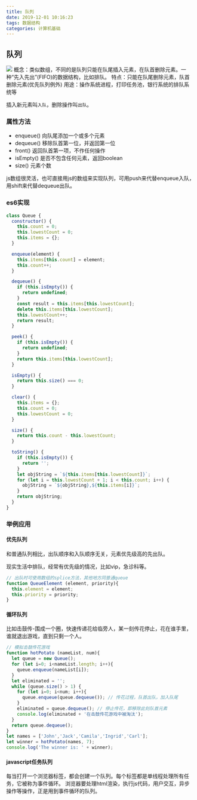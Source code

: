 ```yaml
---
title: 队列
date: 2019-12-01 10:16:23
tags: 数据结构
categories: 计算机基础
---
```


## 队列
![](/images/2019/12/queue1.jpg)
概念：类似数组，不同的是队列只能在队尾插入元素，在队首删除元素。一种“先入先出”(FIFO)的数据结构，比如排队。
特点：只能在队尾删除元素，队首删除元素(优先队列例外)
用途：操作系统进程，打印任务池，银行系统的排队系统等

插入新元素叫`入队`，删除操作叫`出队`。

<!-- more -->
### 属性方法
- enqueue() 向队尾添加一个或多个元素
- dequeue() 移除队首第一位，并返回第一位
- front() 返回队首第一项，不作任何操作
- isEmpty() 是否不包含任何元素，返回boolean
- size() 元素个数

js数组很灵活，也可直接用js的数组来实现队列，可用push来代替enqueue入队，用shift来代替dequeue出队。

### es6实现
```js
class Queue {
  constructor() {
    this.count = 0;
    this.lowestCount = 0;
    this.items = {};
  }

  enqueue(element) {
    this.items[this.count] = element;
    this.count++;
  }

  dequeue() {
    if (this.isEmpty()) {
      return undefined;
    }
    const result = this.items[this.lowestCount];
    delete this.items[this.lowestCount];
    this.lowestCount++;
    return result;
  }

  peek() {
    if (this.isEmpty()) {
      return undefined;
    }
    return this.items[this.lowestCount];
  }

  isEmpty() {
    return this.size() === 0;
  }

  clear() {
    this.items = {};
    this.count = 0;
    this.lowestCount = 0;
  }

  size() {
    return this.count - this.lowestCount;
  }

  toString() {
    if (this.isEmpty()) {
      return '';
    }
    let objString = `${this.items[this.lowestCount]}`;
    for (let i = this.lowestCount + 1; i < this.count; i++) {
      objString = `${objString},${this.items[i]}`;
    }
    return objString;
  }
}
```

### 举例应用
#### 优先队列
和普通队列相比，出队顺序和入队顺序无关，元素优先级高的先出队。

现实生活中排队，经常有优先级的情况，比如vip，急诊科等。

```js
// 出队时可使用数组的splice方法，其他地方同普通queue
function QueueElement (element, priority){
  this.element = element;
  this.priority = priority;
}
```

#### 循环队列
比如击鼓传-围成一个圈，快速传递花给临旁人，某一刻传花停止，花在谁手里，谁就退出游戏，直到只剩一个人。
```js
// 模拟击鼓传花游戏
function hotPotato (nameList, num){
  let queue = new Queue();
  for (let i=0; i<nameList.length; i++){
    queue.enqueue(nameList[i]);
  }
  let eliminated = '';
  while (queue.size() > 1) {
    for (let i=0; i<num; i++){
      queue.enqueue(queue.dequeue()); // 传花过程，队首出队，加入队尾
    }
    eliminated = queue.dequeue(); // 停止传花，即移除此刻队首元素
    console.log(eliminated + '在击鼓传花游戏中被淘汰');
  }
  return queue.dequeue();
}
let names = ['John','Jack','Camila','Ingrid','Carl'];
let winner = hotPotato(names, 7);
console.log('The winner is: ' + winner);
```

#### javascript任务队列
每当打开一个浏览器标签，都会创建一个队列。每个标签都是单线程处理所有任务，它被称为事件循环。
浏览器要处理html渲染，执行js代码，用户交互，异步操作等操作，正是用到事件循环的队列。